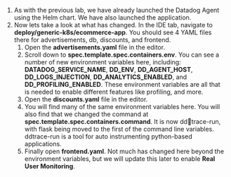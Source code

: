 1.  As with the previous lab, we have already launched the Datadog Agent using the Helm chart. We have also launched the application. 
2.  Now lets take a look at what has changed. In the IDE tab, navigate to **deploy/generic-k8s/ecommerce-app**. You should see 4 YAML files there for advertisements, db, discounts, and frontend.
    1.  Open the **advertisements.yaml** file in the editor.
    2.  Scroll down to **spec.template.spec.containers.env**. You can see a number of new environment variables here, including: **DATADOG_SERVICE_NAME**, **DD_ENV**, **DD_AGENT_HOST**, **DD_LOGS_INJECTION**, **DD_ANALYTICS_ENABLED**, and **DD_PROFILING_ENABLED**. These environment variables are all that is needed to enable different features like profiling, and more. 
    3.  Open the **discounts.yaml** file in the editor. 
    4.  You will find many of the same environment variables here. You will also find that we changed the command at **spec.template.spec.containers.command**. It is now ddtrace-run, with flask being moved to the first of the command line variables. ddtrace-run is a tool for auto instrumenting python-based applications. 
    5.  Finally open **frontend.yaml**. Not much has changed here beyond the environment variables, but we will update this later to enable **Real User Monitoring**.